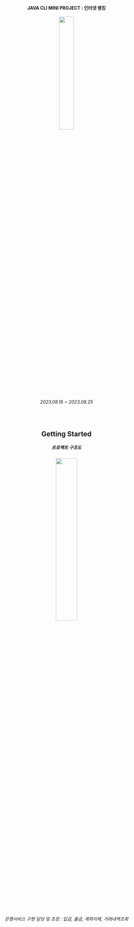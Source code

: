 <div align="center">
  
#### JAVA CLI MINI PROJECT : 인터넷 뱅킹
<img src="https://github.com/121Mbp/minibank/assets/11451648/b78828a1-d148-4c78-a53f-412bda171328" width="30%"></img>
###### 2023.08.16 ~ 2023.08.25
<br>

## Getting Started

##### 프로젝트 구조도
<img src="https://github.com/121Mbp/minibank/assets/11451648/079bec76-b1b1-4034-890f-44a7684ca8eb" width="36%"></img>

###### 은행서비스 구현 담당 및 조장 : 입금, 출금, 계좌이체, 거래내역조회 
</div>




